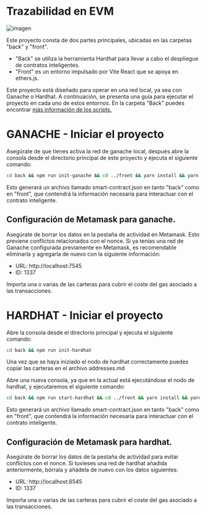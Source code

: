 # Trazabilidad en EVM

![imagen](https://i.ibb.co/tmrYDy6/Preview.png)

Este proyecto consta de dos partes principales, ubicadas en las carpetas "back" y "front".

- "Back" se utiliza la herramienta Hardhat para llevar a cabo el despliegue de contratos inteligentes.
- "Front" es un entorno impulsado por Vite React que se apoya en ethers.js.

Este proyecto está diseñado para operar en una red local, ya sea con Ganache o Hardhat. A continuación, se presenta una guía para ejecutar el proyecto en cada uno de estos entornos. En la carpeta "Back" puedes encontrar [más información de los scripts.](https://github.com/Carlosn04/dApp-trazabilidad/blob/master/back/About.md#informaci%C3%B3n-adicional-de-los-scripts)

# GANACHE - Iniciar el proyecto

Asegúrate de que tienes activa la red de ganache local, después abre la consola desde el directorio principal de este proyecto y ejecuta el siguiente comando:

```bash
cd back && npm run init-ganache && cd ../front && yarn install && yarn run dev
```

Esto generará un archivo llamado smart-contract.json en tanto "back" como en "front", que contendrá la información necesaria para interactuar con el contrato inteligente.

## Configuración de Metamask para ganache. 

Asegúrate de borrar los datos en la pestaña de actividad en Metamask. Esto previene conflictos relacionados con el nonce. Si ya tenías una red de Ganache configurada previamente en Metamask, es recomendable eliminarla y agregarla de nuevo con la siguiente información:
- URL: http://localhost:7545
- ID: 1337

Importa una o varias de las carteras para cubrir el coste del gas asociado a las transacciones.

# HARDHAT - Iniciar el proyecto

Abre la consola desde el directorio principal y ejecuta el siguiente comando:

```bash
cd back && npm run init-hardhat
```

Una vez que se haya iniziado el nodo de hardhat correctamente puedes copiar las carteras en el archivo addresses.md

Abre una nueva consola, ya que en la actual está ejecutándose el nodo de hardhat, y ejecutaremos el siguiente comando:

```bash
cd back && npm run start-hardhat && cd ../front && yarn install && yarn run dev
```

Esto generará un archivo llamado smart-contract.json en tanto "back" como en "front", que contendrá la información necesaria para interactuar con el contrato inteligente.

## Configuración de Metamask para hardhat. 

Asegúrate de borrar los datos de la pestaña de actividad para evitar conflictos con el nonce. Si tuvieses una red de hardhat añadida anteriormente, bórrala y añádela de nuevo con los datos siguientes:
- URL: http://localhost:8545
- ID: 1337

Importa una o varias de las carteras para cubrir el coste del gas asociado a las transacciones.
